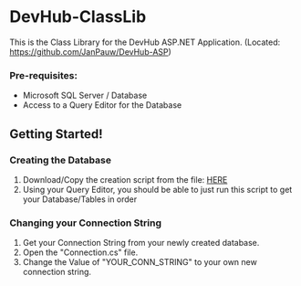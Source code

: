 # DevHub-ClassLib
This is the Class Library for the DevHub ASP.NET Application. (Located: https://github.com/JanPauw/DevHub-ASP)

<h3>Pre-requisites:</h3>
<ul>
  <li>Microsoft SQL Server / Database</li>
  <li>Access to a Query Editor for the Database</li>
</ul>

<h2>Getting Started!</h2>
<h3>Creating the Database</h3>
<ol>
  <li>Download/Copy the creation script from the file: 
    <a href='https://github.com/JanPauw/DevHub-ClassLib/blob/master/CargoHub-Creation-Script.sql'>HERE</a>
  </li>
  <li>Using your Query Editor, you should be able to just run this script to get your Database/Tables in order</li>
</ol>

<h3>Changing your Connection String</h3>
<ol>
<li>Get your Connection String from your newly created database.</li>
<li>Open the "Connection.cs" file.</li>
<li>Change the Value of "YOUR_CONN_STRING" to your own new connection string.</li>
</ol>

